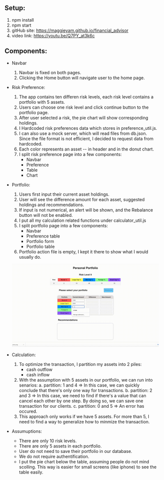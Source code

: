 ## Setup:
  1. npm install
  2. npm start
  3. gitHub site: https://maggieyam.github.io/financial_advisor
  4. video link: https://youtu.be/Q7PY_at3k6c

## Components:
* Navbar
  1. Navbar is fixed on both pages.
  2. Clicking the Home button will navigate user to the home page.

* Risk Preference:
  1. The app contains ten differen risk levels, each risk level contains a portfolio with 5 assets.
  2. Users can choose one risk level and click continue button to the portfolio page.
  3. After user selected a risk, the pie chart will show corresponding holdings.
  4. I Hardcoded risk preferences data which stores in preference_util.js.
  5. I can also use a mock server, which will read files from db.json. Since the file format is not efficient, I decided to request data from hardcoded.
  6. Each color represents an asset -- in header and in the donut chart.
  7. I split risk preference page into a few components:
        * Navbar
        * Preference
        * Table
        * Chart
        

* Portfolio:
  1. Users first input their current asset holdings.
  2. User will see the difference amount for each asset, suggested holdings and recommendations.
  3. If input is not numerical, an alert will be shown, and the Rebalance button will not be enabled.
  3. I put all my calculation related functions under calculator_util.js
  4. I split portfolio page into a few components:
        * Navbar
        * Preference table
        * Portfolio form
        * Portfolio table
  5. Portfolio action file is empty, I kept it there to show what I would usually do.
  
  
  ![](financial_advisor.gif)
  
  
* Calculation:
    1. To optimize the transaction, I partition my assets into 2 piles: 
        * cash outflow
        * cash inflow
    2. With the assumption with 5 assets in our portfolio, we can run into senarios:
        a. partition: 1 and 4 => In this case, we can quickly conclude that there's only one way for transactions.
        b. partition: 2 and 3 => In this case, we need to find if there's a value that can cancel each other by one step.
                                 By doing so, we can save one transaction for our clients.
        c. partition: 0 and 5 => An error has occured.
    3. This approach only works if we have 5 assets. For more than 5, I need to find a way to generalize how to minmize the transaction.

* Assumuptions:
    * There are only 10 risk levels.
    * There are only 5 assets in each portfolio.
    * User do not need to save their portfolio in our database.
    * We do not require authentification.
    * I put the pie chart below the table, assuming people do not mind scolling.
      This way is easier for small screens (like iphone) to see the table easily.
    

    

  
